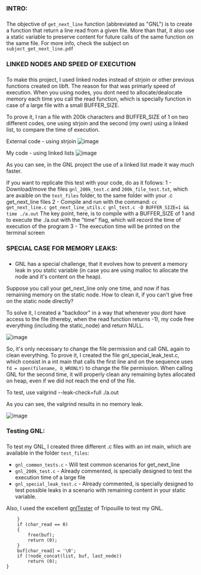 ### **INTRO:** <h3>

The objective of `get_next_line` function (abbreviated as "GNL") is to create a function that return a line read from a given file. More than that, it also use a static variable to preserve content for future calls of the same function on the same file. For more info, check the subject on `subject_get_next_line.pdf`



### **LINKED NODES AND SPEED OF EXECUTION** <h3>

To make this project, I used linked nodes instead of strjoin or other previous functions created on libft. The reason for that was primarly speed of execution. When you using nodes, you dont need to allocate/dealocate memory each time you call the read function, which is specially function in case of a large file with a small BUFFER_SIZE.

To prove it, I ran a file with 200k characters and BUFFER_SIZE of 1 on two different codes, one using strjoin and the second (my own) using a linked list, to compare the time of execution.

External code - using strjoin
![image](https://github.com/luciano-rolim/get_next_line/assets/40547130/5192d601-bd9b-4f0c-a212-cf86c443bc7d)

My code - using linked lists
![image](https://github.com/luciano-rolim/get_next_line/assets/40547130/93883f8b-03cc-4529-93e4-388d764b19dd)

As you can see, in the GNL project the use of a linked list made it way much faster.

If you want to replicate this test with your code, do as it follows:
1 - Download/move the files `gnl_200k_test.c` and `200k_file_test.txt`, which are avaible on the `test_files` folder, to the same folder with your .c get_next_line files
2 - Compile and run with the command: `cc get_next_line.c get_next_line_utils.c gnl_test.c -D BUFFER_SIZE=1 && time ./a.out`
The key point, here, is to compile with a BUFFER_SIZE of 1 and to execute the ./a.out with the "time" flag, which will record the time of execution of the program
3 - The execution time will be printed on the terminal screen



### **SPECIAL CASE FOR MEMORY LEAKS:** <h3>

- GNL has a special challenge, that it evolves how to prevent a memory leak in you static variable (in case you are using malloc to allocate the node and it's content on the heap). 

Suppose you call your get_next_line only one time, and now if has remaining memory on the static node. How to clean it, if you can't give free on the static node directly?

To solve it, I created a "backdoor" in a way that whenever you dont have access to the file (thereby, when the read function returns -1), my code free everything (including the static_node) and return NULL.

![image](https://github.com/luciano-rolim/get_next_line/assets/40547130/9ee29ea6-c5ac-4242-935d-343a690186b6)

So, it's only necessary to change the file permission and call GNL again to clean everything. To prove it, I created the file gnl_special_leak_test.c, which consist in a int main that calls the first line and on the sequence uses `fd = open(filename, O_WRONLY)` to change the file permission. When calling GNL for the second time, it will properly clean any remaining bytes allocated on heap, even if we did not reach the end of the file. 

To test, use valgrind --leak-check=full ./a.out

As you can see, the valgrind results in no memory leak.

![image](https://github.com/luciano-rolim/get_next_line/assets/40547130/5410fccf-b3af-4658-afbb-1e25056b0862)



### **Testing GNL:** <h3>

To test my GNL, I created three different .c files with an int main, which are available in the folder `test_files`:
- `gnl_common_tests.c` - Will test common scenarios for get_next_line 
- `gnl_200k_test.c` - Already commented, is specially designed to test the execution time of a large file
- `gnl_special_leak_test.c` - Already commented, is specially designed to test possible leaks in a scenario with remaining content in your static variable.

Also, I used the excellent [gnlTester](https://github.com/Tripouille/gnlTester) of Tripouille to test my GNL.

		}
		if (char_read == 0)
		{
			free(buf);
			return (0);
		}
		buf[char_read] = '\0';
		if (!node_concat(list, buf, last_node))
			return (0);
	}

